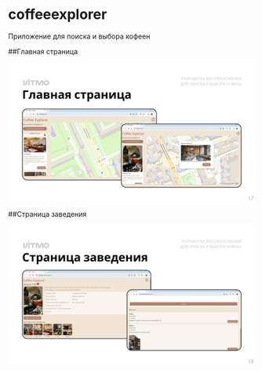 # coffeeexplorer
Приложение для поиска и выбора кофеен

##Главная страница
<p align="center">
  <img src="screenshots\main.png?raw=true" />
</p>
##Страница заведения
<p align="center">
  <img src="screenshots\details.png?raw=true" />
</p>